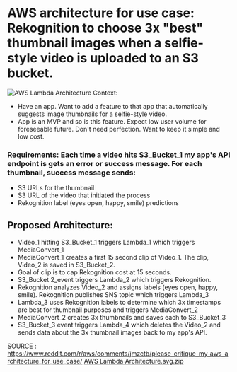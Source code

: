 # AWS architecture for use case: Rekognition to choose 3x "best" thumbnail images when a selfie-style video is uploaded to an S3 bucket.


![AWS Lambda Architecture](https://user-images.githubusercontent.com/4485129/116670268-27686c00-a9bd-11eb-9212-e8cd3fe9d0b4.png)
Context:

* Have an app. Want to add a feature to that app that automatically suggests image thumbnails for a selfie-style video.
* App is an MVP and so is this feature. Expect low user volume for foreseeable future. Don't need perfection. Want to keep it simple and low cost.

### Requirements: Each time a video hits S3_Bucket_1 my app's API endpoint is gets an error or success message. For each thumbnail, success message sends:

* S3 URLs for the thumbnail
* S3 URL of the video that initiated the process
* Rekognition label (eyes open, happy, smile) predictions



## Proposed Architecture:

* Video_1 hitting S3_Bucket_1 triggers Lambda_1 which triggers MediaConvert_1
* MediaConvert_1 creates a first 15 second clip of Video_1. The clip, Video_2 is saved in S3_Bucket_2.
* Goal of clip is to cap Rekognition cost at 15 seconds.
* S3_Bucket 2_event triggers Lambda_2 which triggers Rekognition.
* Rekognition analyzes Video_2 and assigns labels (eyes open, happy, smile). Rekognition publishes SNS topic which triggers Lambda_3
* Lambda_3 uses Rekognition labels to determine which 3x timestamps are best for thumbnail purposes and triggers MediaConvert_2
* MediaConvert_2 creates 3x thumbnails and saves each to S3_Bucket_3
* S3_Bucket_3 event triggers Lambda_4 which deletes the Video_2 and sends data about the 3x thumbnail images back to my app's API.


SOURCE :  https://www.reddit.com/r/aws/comments/jmzctb/please_critique_my_aws_architecture_for_use_case/
[AWS Lambda Architecture.svg.zip](https://github.com/risarora/Cloud-Notes/files/6403984/AWS.Lambda.Architecture.svg.zip)
